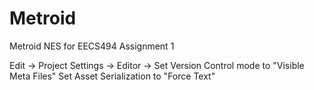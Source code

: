 Metroid
=======

Metroid NES for EECS494 Assignment 1

Edit -> Project Settings -> Editor ->
Set Version Control mode to "Visible Meta Files"
Set Asset Serialization to "Force Text"
